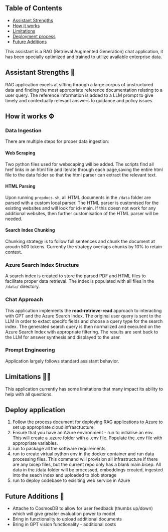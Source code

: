 ## Table of Contents

- [Assistant Strengths](#assistant-strengths)
- [How it works](#how-it-works)
- [Limitations](#limitations)
- [Deployment process](#deploy-application)
- [Future Additions](#future-additions)


This assistant is a RAG (Retrieval Augmented Generation) chat application, it has been specially optimized and trained to utilize available enterprise data.



## Assistant Strengths 💪

RAG application excels at sifting through a large corpus of unstructured data and finding the most appropriate reference documentation relating to a user query.  The reference information is added to a LLM prompt to give timely and contextually relevant answers to guidance and policy issues.



## How it works ⚙️

### Data Ingestion

There are multiple steps for proper data ingestion:

#### Web Scraping

Two python files used for webscaping will be added.  The scripts find all href links in an html file and iterate through each page,saving the entire html file to the data folder so that the html parser can extract the relevant text.

#### HTML Parsing

Upon running `prepdocs.sh`, all HTML documents in the `/data` folder are parsed with a custom local parser. The HTML parser is customised for the existing websites and will look for id=main.  If this doesn not work for any additional websites, then further customisation of the HTML parser will be needed.

#### Search Index Chunking

Chunking strategy is to follow full sentences and chunk the document at aroudn 500 tokens.  Currently the strategy overlaps chunks by 10% to retain context.

### Azure Search Index Structure

A search index is created to store the parsed PDF and HTML files to facilitate proper data retrieval.  The index is populated with all files in the `/data/` directory. 

### Chat Approach

This application implements the **read-retrieve-read** approach to interacting with GPT and the Azure Search Index. The original user query is sent to the LLM in order to extact specifc fields and choose a query type for the search index. The generated search query is then normalized and executed on the Azure Search Index with appropriate filtering. The results are sent back to the LLM for answer synthesis and displayed to the user.

### Prompt Engineering

Application largely follows standard assistant behavior.

## Limitations 🙅‍♂️

This application currently has some limitations that many impact its ability to help with all questions.

## Deploy application

1. Follow the process document for deploying RAG applications to Azure to set up appropriate cloud infrasctucture 
2. Ensure that you have an Azure environment - run <azd env init> to initialise an env.  This will create a .azure folder with a .env file.  Populate the .env file with appropriate variables.
3. run <azd package> to package all the software requirements
4. run <azd provision> to create virtual python env in the docker container and run data processing files.  This command will provision all infrastructure if there are any bicep files, but the current repo only has a blank main.bicep.  All data in the /data folder will be processed, embeddings created, ingested into the seach index and uploaded to blob storage
5. run <azd deploy> to deploy codebase to exisiting web service in Azure

## Future Additions 🔮

* Attache to CosmosDB to allow for user feedback (thumbs  up/down) which will give greater evaluation power to model
* Bring in functionality to upload additional documents
* Bring in GPT vision functionality - additional costs
